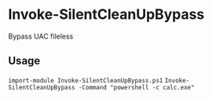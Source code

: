 # Invoke-SilentCleanUpBypass
Bypass UAC fileless
## Usage
`import-module Invoke-SilentCleanUpBypass.ps1`
`Invoke-SilentCleanUpBypass -Command "powershell -c calc.exe"`
